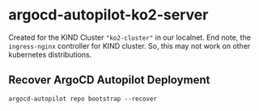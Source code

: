 # argocd-autopilot-ko2-server

Created for the KIND Cluster `"ko2-cluster"` in our localnet.
End note, the `ingress-nginx` controller for KIND cluster.
So, this may not work on other kubernetes distributions.

## Recover ArgoCD Autopilot Deployment

```
argocd-autopilot repo bootstrap --recover
```
